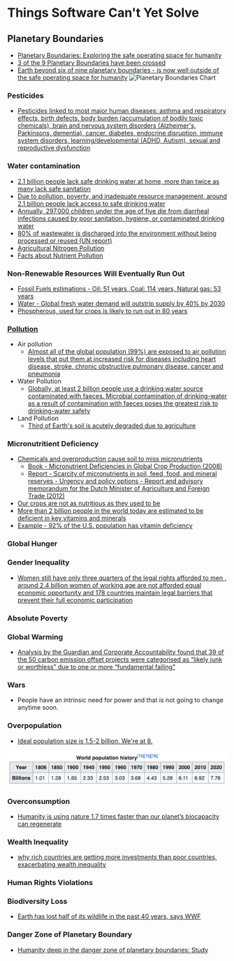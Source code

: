 # Things Software Can't Yet Solve

## Planetary Boundaries
* [Planetary Boundaries: Exploring the safe operating space for humanity](./PDFs/Planetary%20Boundaries-Exploring%20the%20safe%20operating%20space%20for%20humanity.pdf)
* [3 of the 9 Planetary Boundaries have been crossed](https://www.nature.com/articles/461472a)
* [Earth beyond six of nine planetary boundaries - is now well outside of the safe operating space for humanity](./PDFs/Earth%20beyond%20six%20of%20nine%20planetary%20boundaries.pdf)
![Planetary Boundaries Chart](https://github.com/UriZafrir/Things-Software-Cant-Yet-Solve/assets/35652384/a5ed5faa-ed7a-44fb-a924-1adf6562a3da)

### Pesticides
* [Pesticides linked to most major human diseases: asthma and respiratory effects, birth defects, body burden (accumulation of bodily toxic chemicals), brain and nervous system disorders (Alzheimer's, Parkinsons, dementia), cancer, diabetes, endocrine disruption, immune system disorders, learning/developmental (ADHD, Autism), sexual and reproductive dysfunction](https://www.beyondpesticides.org/resources/pesticide-induced-diseases-database/overview)

### Water contamination
* [2.1 billion people lack safe drinking water at home, more than twice as many lack safe sanitation](https://www.who.int/news/item/12-07-2017-2-1-billion-people-lack-safe-drinking-water-at-home-more-than-twice-as-many-lack-safe-sanitation)
* [Due to pollution, poverty, and inadequate resource management, around 2.1 billion people lack access to safe drinking water](https://www.who.int/news/item/12-07-2017-2-1-billion-people-lack-safe-drinking-water-at-home-more-than-twice-as-many-lack-safe-sanitation#:~:text=lack%20safe%20sanitation-,2.1%20billion%20people%20lack%20safe%20drinking%20water%20at%20home%2C%20more,as%20many%20lack%20safe%20sanitation&text=Some%203%20in%2010%20people,report%20by%20WHO%20and%20UNICEF.)
* [Annually, 297,000 children under the age of five die from diarrheal infections caused by poor sanitation, hygiene, or contaminated drinking water](https://www.unicef.org/turkiye/en/node/2296)
* [80% of wastewater is discharged into the environment without being processed or reused (UN report)](https://www.unwater.org/sites/default/files/app/uploads/2018/10/WaterFacts_water_and_watewater_sep2018.pdf)
* [Agricultural Nitrogen Pollution](https://cen.acs.org/articles/95/i16/nitrogen-clean-act-farmlands.html) 
* [Facts about Nutrient Pollution](https://www.epa.gov/sites/default/files/2015-03/documents/facts_about_nutrient_pollution_what_is_hypoxia.pdf)

### Non-Renewable Resources Will Eventually Run Out
* [Fossil Fuels estimations -  Oil: 51 years, Coal: 114 years, Natural gas: 53 years](https://group.met.com/en/mind-the-fyouture/mindthefyouture/when-will-fossil-fuels-run-out#:~:text=Conclusion%3A%20how%20long%20will%20fossil,our%20reserves%20can%20speed%20up.)
* [Water - Global fresh water demand will outstrip supply by 40% by 2030](https://www.theguardian.com/environment/2023/mar/17/global-fresh-water-demand-outstrip-supply-by-2030)
* [Phospherous, used for crops is likely to run out in 80 years](https://web.mit.edu/12.000/www/m2016/finalwebsite/solutions/phosphorus.html#:~:text=At%20current%20consumption%20levels%2C%20we,of%20it%20in%20crop%20fertilizers.)
### [Pollution](https://www.worldbank.org/en/topic/pollution)
* Air pollution
    - [Almost all of the global population (99%) are exposed to air pollution levels that put them at increased risk for diseases including heart disease, stroke, chronic obstructive pulmonary disease, cancer and pneumonia](https://www.who.int/data/gho/data/themes/air-pollution#:~:text=Almost%20all%20of%20the%20global,pulmonary%20disease%2C%20cancer%20and%20pneumonia.)
* Water Pollution
    - [Globally, at least 2 billion people use a drinking water source contaminated with faeces. Microbial contamination of drinking-water as a result of contamination with faeces poses the greatest risk to drinking-water safety](https://www.who.int/news-room/fact-sheets/detail/drinking-water#:~:text=Contaminated%20water%20and%20poor%20sanitation,individuals%20to%20preventable%20health%20risks.)    
* Land Pollution
    - [Third of Earth's soil is acutely degraded due to agriculture](https://www.theguardian.com/environment/2017/sep/12/third-of-earths-soil-acutely-degraded-due-to-agriculture-study)
### Micronutritient Deficiency
* [Chemicals and overproduction cause soil to miss micronutrients](https://www.intechopen.com/chapters/74460)
    - [Book - Micronutrient Deficiencies in Global Crop Production (2008)](./PDFs/Brian%20J.%20Alloway%20(auth.),%20Brian%20J.%20Alloway%20(eds.)%20-%20Micronutrient%20Deficiencies%20in%20Global%20Crop%20Production-Springer%20Netherlands%20(2008).pdf)
    - [Report - Scarcity of micronutrients in soil, feed, food, and mineral reserves - Urgency and policy options - Report and advisory memorandum for the Dutch Minister of Agriculture and Foreign Trade (2012)](./PDFs/scarcity_of_micronutrients.pdf)
* [Our crops are not as nutritious as they used to be](https://www.nationalgeographic.co.uk/environment-and-conservation/2022/05/fruits-and-vegetables-are-less-nutritious-than-they-used-to-be)
* [More than 2 billion people in the world today are estimated to be deficient in key vitamins and minerals](https://www.who.int/publications/m/item/WHO-WFP-UNICEF-statement-micronutrients-deficiencies-emergency#:~:text=Deficiencies%20of%20micronutrients%20are%20a,%2C%20iodine%2C%20iron%20and%20zinc.)
* [Example - 92% of the U.S. population has vitamin deficiency](https://thebiostation.com/bioblog/do-you-have-vitamin-deficiency/)
### Global Hunger
### Gender Inequality
* [ Women still have only three quarters of the legal rights afforded to men , around 2.4 billion women of working age are not afforded equal economic opportunity and 178 countries maintain legal barriers that prevent their full economic participation](https://www.worldbank.org/en/news/press-release/2022/03/01/nearly-2-4-billion-women-globally-don-t-have-same-economic-rights-as-men)
### Absolute Poverty
### Global Warming
* [Analysis by the Guardian and Corporate Accountability found that 39 of the 50 carbon emission offset projects were categorised as “likely junk or worthless” due to one or more “fundamental failing"](https://www.power-technology.com/news/report-majority-carbon-offsets-junk-or-useless/?cf-view)
### Wars
* People have an intrinsic need for power and that is not going to change anytime soon.
### Overpopulation
* [Ideal population size is 1.5-2 billion. We're at 8.](https://www.bbc.com/future/article/20220905-is-the-world-overpopulated)

![Alt text](image.png)
### Overconsumption
* [Humanity is using nature 1.7 times faster than our planet’s biocapacity can regenerate](https://www.overshootday.org/how-many-earths-or-countries-do-we-need/)
### Wealth Inequality 
* [why rich countries are getting more investments than poor countries, exacerbating wealth inequality](https://www.swissinfo.ch/eng/politics/global-capital-flows--how-poor-countries-finance-the-rich/47007494)
### Human Rights Violations
### Biodiversity Loss
* [Earth has lost half of its wildlife in the past 40 years, says WWF](https://www.theguardian.com/environment/2014/sep/29/earth-lost-50-wildlife-in-40-years-wwf)
### Danger Zone of Planetary Boundary
* [Humanity deep in the danger zone of planetary boundaries: Study](https://phys.org/news/2023-09-humanity-deep-danger-zone-planetary.html)



